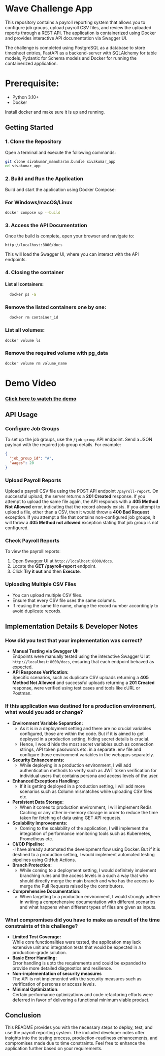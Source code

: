 # Wave Challenge App

This repository contains a payroll reporting system that allows you to configure job groups, upload payroll CSV files, and review the uploaded reports through a REST API. The application is containerized using Docker and provides interactive API documentation via Swagger UI.

The challenge is completed using PostgreSQL as a database to store timesheet entries, FastAPI as a backend-server with SQLAlchemy for table models, Pydantic for Schema models and Docker for running the containerized application.

# Prerequisite:
  - Python 3.10+
  - Docker 

Install docker and make sure it is up and running.

## Getting Started

### 1. Clone the Repository

Open a terminal and execute the following commands:

```bash
git clone sivakumar_manoharan.bundle sivakumar_app
cd sivakumar_app
```

### 2. Build and Run the Application

Build and start the application using Docker Compose:
### For  Windows/macOS/Linux
```bash
docker compose up --build
```

### 3. Access the API Documentation

Once the build is complete, open your browser and navigate to:

```
http://localhost:8000/docs
```

This will load the Swagger UI, where you can interact with the API endpoints.

### 4. Closing the container

#### List all containers:
```bash
  docker ps -a
```
### Remove the listed containers one by one:
```bash
  docker rm container_id
```
### List all volumes:

```bash
docker volume ls
```

### Remove the required volume with pg_data
```bash
docker volume rm volume_name
```

# Demo Video 
### [Click here to watch the demo](https://youtu.be/K6Cgkd7NEIE)

## API Usage

### Configure Job Groups

To set up the job groups, use the `/job-group` API endpoint. Send a JSON payload with the required job group details. For example:

```json
{
  "job_group_id": "A",
  "wages": 20
}
```

### Upload Payroll Reports

Upload a payroll CSV file using the POST API endpoint `/payroll-report`. On successful upload, the server returns a **201 Created** response. If you attempt to upload the same file again, the API responds with a **405 Method Not Allowed** error, indicating that the record already exists. If you attempt to upload a file, other than a CSV, then it would throw a **400 Bad Request** exception. If you attempt a file that contains non-configured job groups, it will throw a **405 Method not allowed** exception stating that job group is not configured.

### Check Payroll Reports

To view the payroll reports:

1. Open Swagger UI at `http://localhost:8000/docs`.
2. Locate the **GET /payroll-report** endpoint.
3. Click **Try it out** and then **Execute**.

### Uploading Multiple CSV Files

- You can upload multiple CSV files.
- Ensure that every CSV file uses the same columns.
- If reusing the same file name, change the record number accordingly to avoid duplicate records.

## Implementation Details & Developer Notes

### How did you test that your implementation was correct?

- **Manual Testing via Swagger UI:**  
  Endpoints were manually tested using the interactive Swagger UI at `http://localhost:8000/docs`, ensuring that each endpoint behaved as expected.
- **API Response Verification:**  
  Specific scenarios, such as duplicate CSV uploads returning a **405 Method Not Allowed** and successful uploads returning a **201 Created** response, were verified using test cases and tools like cURL or Postman.

### If this application was destined for a production environment, what would you add or change?

- **Environment Variable Separation:**
  - As it is in a deployment setting and there are no crucial variables configured, those are within the code. But if it is aimed to get deployed in a production setting, hiding secret details is crucial.
  - Hence, I would hide the most secret variables such as connection strings, API token passwords etc. in a separate .env file and configure those environment variables in the webapps separately.
- **Security Enhancements:**  
  - While deploying in a production environment, I will add authentication methods to verify such as JWT token verification for individual users that contains persona and access levels of the user.
- **Enhanced Exceptions Handling:**
  -  If it is getting deployed in a production setting, I will add more scenarios such as Column mismatches while uploading CSV files etc.
- **Persistent Data Storage:**  
  - When it comes to production environment, I will implement Redis Caching or any other in-memory storage in order to reduce the time taken for fetching of data using GET API requests.
- **Scalability Improvements:**  
  - Coming to the scalability of the application, I will implement the integration of performance monitoring tools such as Kubernetes, Prometheus etc.
- **CI/CD Pipeline:**  
  -I have already automated the development flow using Docker. But if it is destined to a production setting, I would implement automated testing pipelines using GitHub Actions.
- **Branch Protection:**
  - While coming to a deployment setting, I would definitely implement branching rules and the access levels in a such a way that who should directly merge the main branch and who has the access to merge the Pull Requests raised by the contributors.
- **Comprehensive Documentation:**  
  - When targeting to a production environment, I would strongly adhere in writing a comprehensive documentation with different scenarios and what happens when different types of files are given as inputs.

### What compromises did you have to make as a result of the time constraints of this challenge?

- **Limited Test Coverage:**  
  While core functionalities were tested, the application may lack extensive unit and integration tests that would be expected in a production-grade solution.
- **Basic Error Handling:**  
  Error handling is upto the requirements and could be expanded to provide more detailed diagnostics and resilience.
- **Non-implementation of security measures**  
  The API is not implemented with the security measures such as verification of personas or access levels.
- **Minimal Optimization:**  
  Certain performance optimizations and code refactoring efforts were deferred in favor of delivering a functional minimum viable product.

## Conclusion

This README provides you with the necessary steps to deploy, test, and use the payroll reporting system. The included developer notes offer insights into the testing process, production-readiness enhancements, and compromises made due to time constraints. Feel free to enhance the application further based on your requirements.

